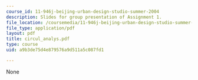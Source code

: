 ```yaml
---
course_id: 11-946j-beijing-urban-design-studio-summer-2004
description: Slides for group presentation of Assignment 1.
file_location: /coursemedia/11-946j-beijing-urban-design-studio-summer-2004/a9b3de75d4e879576a9d511a5c087fd1_circul_analys.pdf
file_type: application/pdf
layout: pdf
title: circul_analys.pdf
type: course
uid: a9b3de75d4e879576a9d511a5c087fd1

---
```

None